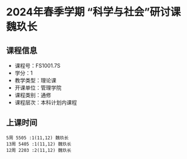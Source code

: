 # 2024年春季学期 “科学与社会”研讨课 魏玖长






## 课程信息

- 课程号：FS1001.7S
- 学分：1
- 教学类型：理论课
- 开课单位：管理学院
- 课程类别：通修
- 课程层次：本科计划内课程

## 上课时间

```
5周 5505 :1(11,12) 魏玖长
13周 5405 :1(11,12) 魏玖长
12周 2203 :2(11,12) 魏玖长
```

